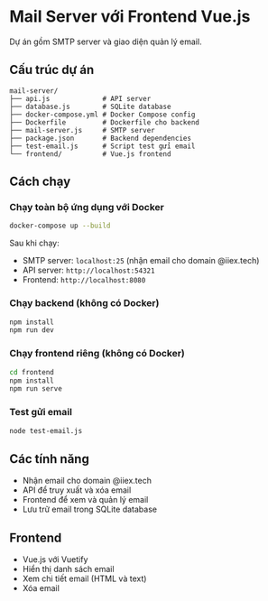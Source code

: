 # Mail Server với Frontend Vue.js

Dự án gồm SMTP server và giao diện quản lý email.

## Cấu trúc dự án

```
mail-server/
├── api.js             # API server
├── database.js        # SQLite database
├── docker-compose.yml # Docker Compose config
├── Dockerfile         # Dockerfile cho backend
├── mail-server.js     # SMTP server
├── package.json       # Backend dependencies
├── test-email.js      # Script test gửi email
└── frontend/          # Vue.js frontend
```

## Cách chạy

### Chạy toàn bộ ứng dụng với Docker

```bash
docker-compose up --build
```

Sau khi chạy:
- SMTP server: `localhost:25` (nhận email cho domain @iiex.tech)
- API server: `http://localhost:54321`
- Frontend: `http://localhost:8080`

### Chạy backend (không có Docker)

```bash
npm install
npm run dev
```

### Chạy frontend riêng (không có Docker)

```bash
cd frontend
npm install
npm run serve
```

### Test gửi email

```bash
node test-email.js
```

## Các tính năng

- Nhận email cho domain @iiex.tech
- API để truy xuất và xóa email
- Frontend để xem và quản lý email
- Lưu trữ email trong SQLite database

## Frontend

- Vue.js với Vuetify
- Hiển thị danh sách email
- Xem chi tiết email (HTML và text)
- Xóa email
